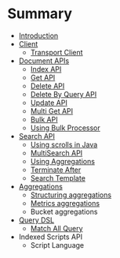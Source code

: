 # Summary

* [Introduction](README.md)
* [Client](client.md)
  * [Transport Client](client/transport-client.md)
* [Document APIs](document-apis.md)
  * [Index API](document-apis/index-api.md)
  * [Get API](document-apis/get-api.md)
  * [Delete API](document-apis/delete-api.md)
  * [Delete By Query API](document-apis/delete-by-query-api.md)
  * [Update API](document-apis/update-api.md)
  * [Multi Get API](document-apis/multi-get-api.md)
  * [Bulk API](document-apis/bulk-api.md)
  * [Using Bulk Processor](document-apis/using-bulk-processor.md)
* [Search API](search-api.md)
  * [Using scrolls in Java](search-api/using-scrolls-in-java.md)
  * [MultiSearch API](search-api/multisearch-api.md)
  * [Using Aggregations](search-api/using-aggregations.md)
  * [Terminate After](search-api/terminate-after.md)
  * [Search Template](search-api/search-template.md)
* [Aggregations](aggregations.md)
  * [Structuring aggregations](aggregations/structuring-aggregations.md)
  * [Metrics aggregations](aggregations/metrics-aggregations.md)
  * Bucket aggregations
* [Query DSL](query-dsl.md)
  * [Match All Query](query-dsl/match-all-query.md)
* Indexed Scripts API
  * Script Language

